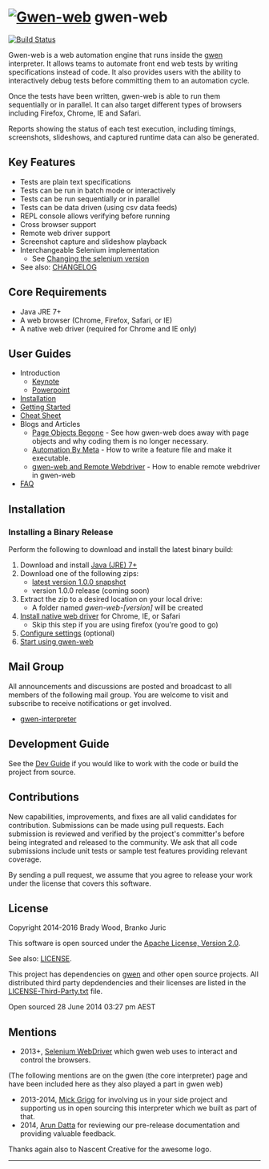 [![Gwen-web](https://github.com/gwen-interpreter/gwen/blob/master/doc/img/gwen-attractor.png)](https://github.com/gwen-interpreter/gwen/blob/master/doc/LOGO.md)
gwen-web
========

[![Build Status](https://travis-ci.org/gwen-interpreter/gwen-web.svg?branch=master)](https://travis-ci.org/gwen-interpreter/gwen-web)

Gwen-web is a web automation engine that runs inside the 
[gwen](https://github.com/gwen-interpreter/gwen) interpreter. 
It allows teams to automate front end web tests by writing 
specifications instead of code. It also provides 
users with the ability to interactively debug tests before 
committing them to an automation cycle.
 
Once the tests have been written, gwen-web is able to run them 
sequentially or in parallel.  It can also target different types
of browsers including Firefox, Chrome, IE and Safari.

Reports showing the status of each test execution, including timings, 
screenshots, slideshows, and captured runtime data can also be generated.

Key Features
------------
- Tests are plain text specifications
- Tests can be run in batch mode or interactively
- Tests can be run sequentially or in parallel
- Tests can be data driven (using csv data feeds)
- REPL console allows verifying before running
- Cross browser support
- Remote web driver support
- Screenshot capture and slideshow playback
- Interchangeable Selenium implementation
  - See [Changing the selenium version](doc/CHEATSHEET.md#changing-the-selenium-version)
- See also: [CHANGELOG](CHANGELOG)

Core Requirements
-----------------

- Java JRE 7+
- A web browser (Chrome, Firefox, Safari, or IE)
- A native web driver (required for Chrome and IE only)

User Guides
-----------

- Introduction
  - [Keynote](doc/gwen-web-intro.key?raw=true)
  - [Powerpoint](doc/gwen-web-intro.pptx?raw=true)
- [Installation](#installation) 
- [Getting Started](doc/START.md)
- [Cheat Sheet](doc/CHEATSHEET.md)
- Blogs and Articles
  - [Page Objects Begone](http://warpedjavaguy.wordpress.com/2014/08/27/page-objects-begone/) - 
    See how gwen-web does away with page objects and why coding them is no longer 
    necessary.
  - [Automation By Meta](http://warpedjavaguy.wordpress.com/2015/01/12/automation-by-meta/) - 
    How to write a feature file and make it executable.
  - [gwen-web and Remote Webdriver](https://quietachievingtester.wordpress.com/2015/04/23/remote-webdriver-feature-now-available-in-gwen-web/) - 
    How to enable remote webdriver in gwen-web
- [FAQ](doc/FAQ.md)

Installation
------------

### Installing a Binary Release

Perform the following to download and install the latest binary build:

1. Download and install [Java (JRE) 7+](http://www.oracle.com/technetwork/java/javase/downloads/index.html)
2. Download one of the following zips:
   - [latest version 1.0.0 snapshot](https://oss.sonatype.org/content/repositories/snapshots/org/gweninterpreter/gwen-web/1.0.0-SNAPSHOT/gwen-web-1.0.0-SNAPSHOT.zip)
   - version 1.0.0 release (coming soon) 
3. Extract the zip to a desired location on your local drive:
   - A folder named _gwen-web-[version]_ will be created
4. [Install native web driver](doc/CHEATSHEET.md#native-web-drivers) for Chrome, IE, or Safari
   - Skip this step if you are using firefox (you're good to go)
5. [Configure settings](doc/CHEATSHEET.md#configuration-settings) (optional)
6. [Start using gwen-web](doc/START.md) 

Mail Group
----------

All announcements and discussions are posted and broadcast to all members of 
the following mail group. You are welcome to visit and subscribe to receive 
notifications or get involved.

- [gwen-interpreter](https://groups.google.com/d/forum/gwen-interpreter) 

Development Guide
-----------------

See the [Dev Guide](doc/DEVGUIDE.md) if you would like to work with the code 
or build the project from source.

Contributions
-------------

New capabilities, improvements, and fixes are all valid candidates for 
contribution. Submissions can be made using pull requests. Each submission 
is reviewed and verified by the project's committer's before being integrated 
and released to the community. We ask that all code submissions include unit 
tests or sample test features providing relevant coverage.

By sending a pull request, we assume that you agree to release your work under 
the license that covers this software.

License
-------

Copyright 2014-2016 Brady Wood, Branko Juric

This software is open sourced under the 
[Apache License, Version 2.0](http://www.apache.org/licenses/LICENSE-2.0.txt).

See also: [LICENSE](LICENSE).

This project has dependencies on [gwen](https://github.com/gwen-interpreter/gwen) 
and other open source projects. All distributed third party depdendencies and 
their licenses are listed in the [LICENSE-Third-Party.txt](LICENSE-Third-Party.txt) 
file.

Open sourced 28 June 2014 03:27 pm AEST

Mentions
--------
- 2013+,  [Selenium WebDriver](http://docs.seleniumhq.org/docs/03_webdriver.jsp) which gwen web uses
  to interact and control the browsers.

(The following mentions are on the gwen (the core interpreter) page and have been included here as they also 
played a part in gwen web)

- 2013-2014, [Mick Grigg](http://au.linkedin.com/in/mickgrigg) for 
  involving us in your side project and supporting us in open sourcing this 
  interpreter which we built as part of that. 
- 2014, [Arun Datta](http://au.linkedin.com/in/arundatta) for reviewing our 
  pre-release documentation and providing valuable feedback.

Thanks again also to Nascent Creative for the awesome logo.

***
